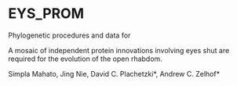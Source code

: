 # EYS_PROM
Phylogenetic procedures and data for 

A mosaic of independent protein innovations involving eyes shut are required for the evolution of the open rhabdom.

Simpla Mahato, Jing Nie, David C. Plachetzki*, Andrew C. Zelhof*

